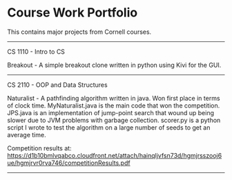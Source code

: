 Course Work Portfolio
==========
This contains major projects from Cornell courses.

----------
CS 1110 - Intro to CS

Breakout - A simple breakout clone written in python using Kivi for the GUI.

----------
CS 2110 - OOP and Data Structures

Naturalist - A pathfinding algorithm written in java. Won first place in terms of clock time. 
MyNaturalist.java is the main code that won the competition.
JPS.java is an implementation of jump-point search that wound up being slower due to JVM problems with garbage collection.
scorer.py is a python script I wrote to test the algorithm on a large number of seeds to get an average time.

Competition results at: https://d1b10bmlvqabco.cloudfront.net/attach/hainqljvfsn73d/hgmjrsszooj6ue/hgmjrvr0rva746/competitionResults.pdf

----------